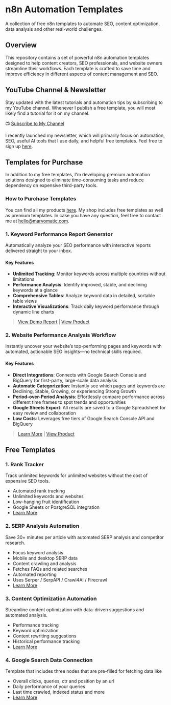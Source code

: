 # n8n Automation Templates

A collection of free n8n templates to automate SEO, content optimization, data analysis and other real-world challenges.

## Overview

This repository contains a set of powerful n8n automation templates designed to help content creators, SEO professionals, and website owners streamline their workflows. Each template is crafted to save time and improve efficiency in different aspects of content management and SEO.

## YouTube Channel & Newsletter

Stay updated with the latest tutorials and automation tips by subscribing to my YouTube channel. Whenever I publish a free template, you will most likely find a tutorial for it on my channel.

📺 [Subscribe to My Channel](https://www.youtube.com/@Marvomatic)

I recently launched my newsletter, which will primarily focus on automation, SEO, useful AI tools that I use daily, and helpful free templates. Feel free to sign up [here](https://marvomatic.com/newsletter/).

##  Templates for Purchase

In addition to my free templates, I'm developing premium automation solutions designed to eliminate time-consuming tasks and reduce dependency on expensive third-party tools. 

###  How to Purchase Templates

You can find all my products [here](https://marvomatic.com/products/). My shop includes free templates as well as premium templates. In case you have any question, feel free to contact me at [hello@marvomatic.com](mailto:hello@marvomatic.com). 

### 1. Keyword Performance Report Generator

Automatically analyze your SEO performance with interactive reports delivered straight to your inbox.

#### Key Features
- **Unlimited Tracking**: Monitor keywords across multiple countries without limitations
- **Performance Analysis**: Identify improved, stable, and declining keywords at a glance
- **Comprehensive Tables**: Analyze keyword data in detailed, sortable table views
- **Interactive Visualizations**: Track daily keyword performance through dynamic line charts

> [View Demo Report](./tracked-keyword-performance-report-generator/n8n-keyword-rank-tracking-example-report.html) | [View Product]([./tracked-keyword-performance-report-generator/readme.md](https://marvomatic.com/products/n8n-keyword-rank-tracking-report-automation/))

### 2. Website Performance Analysis Workflow

Instantly uncover your website’s top-performing pages and keywords with automated, actionable SEO insights—no technical skills required.

#### Key Features
- **Direct Integrations**: Connects with Google Search Console and BigQuery for first-party, large-scale data analysis
- **Automatic Categorization**: Instantly see which pages and keywords are Declining, Stable, Growing, or experiencing Strong Growth
- **Period-over-Period Analysis**: Effortlessly compare performance across different time frames to spot trends and opportunities
- **Google Sheets Export**: All results are saved to a Google Spreadsheet for easy review and collaboration
- **Low Costs**: Leverages free tiers of Google Search Console API and BigQuery

> [Learn More](./traffic-performance-analysis/readme.md) | [View Product]([./tracked-keyword-performance-report-generator/readme.md](https://marvomatic.com/products/n8n-website-performance-analysis-workflow/))


## Free Templates

### 1. Rank Tracker
Track unlimited keywords for unlimited websites without the cost of expensive SEO tools.
- Automated rank tracking
- Unlimited keywords and websites
- Low-hanging fruit identification
- Google Sheets or PostgreSQL integration
- [Learn More](./keyword-rank-tracker/readme.md)


### 2. SERP Analysis Automation
Save 30+ minutes per article with automated SERP analysis and competitor research.
- Focus keyword analysis
- Mobile and desktop SERP data
- Content crawling and analysis
- Fetches FAQs and related searches
- Automated reporting
- Uses Serper / SerpAPI / Crawl4AI / Firecrawl
- [Learn More](./serp-analysis/readme.md)

### 3. Content Optimization Automation
Streamline content optimization with data-driven suggestions and automated analysis.
- Performance tracking
- Keyword optimization
- Content rewriting suggestions
- Historical performance tracking
- [Learn More](./gsc-ai-seo-writer/readme.md)

### 4. Google Search Data Connection
Template that includes three nodes that are pre-filled for fetching data like
- Overall clicks, queries, ctr and position by an url
- Daily performance of your queries
- Last time crawled, indexed status and more
- [Learn More](./get-google-search-console-data/readme.md)
